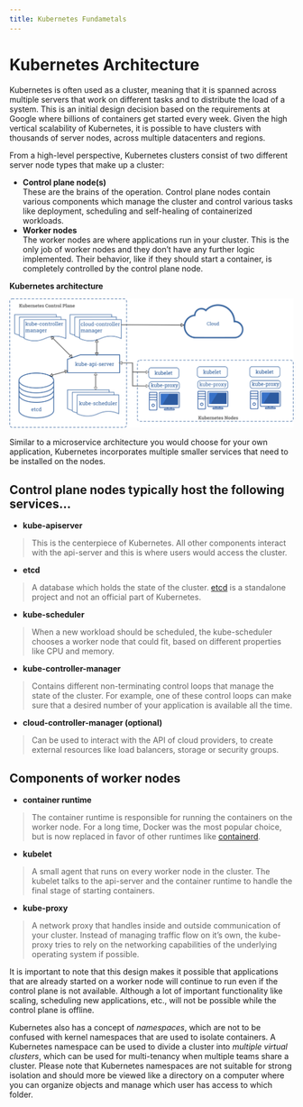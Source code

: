 ```yaml
---
title: Kubernetes Fundametals
---
```


# Kubernetes Architecture

Kubernetes is often used as a cluster, meaning that it is spanned across multiple servers that work on different tasks and to distribute the load of a system. This is an initial design decision based on the requirements at Google where billions of containers get started every week. Given the high vertical scalability of Kubernetes, it is possible to have clusters with thousands of server nodes, across multiple datacenters and regions.

From a high-level perspective, Kubernetes clusters consist of two different server node types that make up a cluster:

-   **Control plane node(s)**  
    These are the brains of the operation. Control plane nodes contain various components which manage the cluster and control various tasks like deployment, scheduling and self-healing of containerized workloads.
-   **Worker nodes**  
    The worker nodes are where applications run in your cluster. This is the only job of worker nodes and they don’t have any further logic implemented. Their behavior, like if they should start a container, is completely controlled by the control plane node.


**Kubernetes architecture**

![4_2-01](images/4_2-01.png)


Similar to a microservice architecture you would choose for your own application, Kubernetes incorporates multiple smaller services that need to be installed on the nodes.

## Control plane nodes typically host the following services...
- **kube-apiserver**
> This is the centerpiece of Kubernetes. All other components interact with the api-server and this is where users would access the cluster.

- **etcd**
> A database which holds the state of the cluster. [etcd](https://etcd.io/) is a standalone project and not an official part of Kubernetes.
	
- **kube-scheduler**
> When a new workload should be scheduled, the kube-scheduler chooses a worker node that could fit, based on different properties like CPU and memory.

- **kube-controller-manager**
> Contains different non-terminating control loops that manage the state of the cluster. For example, one of these control loops can make sure that a desired number of your application is available all the time.

- **cloud-controller-manager (optional)**
> Can be used to interact with the API of cloud providers, to create external resources like load balancers, storage or security groups.
	

## Components of worker nodes
- **container runtime**
> The container runtime is responsible for running the containers on the worker node. For a long time, Docker was the most popular choice, but is now replaced in favor of other runtimes like [containerd](https://containerd.io/).
	
- **kubelet**
> A small agent that runs on every worker node in the cluster. The kubelet talks to the api-server and the container runtime to handle the final stage of starting containers.
	
- **kube-proxy**
> A network proxy that handles inside and outside communication of your cluster. Instead of managing traffic flow on it’s own, the kube-proxy tries to rely on the networking capabilities of the underlying operating system if possible.


It is important to note that this design makes it possible that applications that are already started on a worker node will continue to run even if the control plane is not available. Although a lot of important functionality like scaling, scheduling new applications, etc., will not be possible while the control plane is offline.

Kubernetes also has a concept of _namespaces_, which are not to be confused with kernel namespaces that are used to isolate containers. A Kubernetes namespace can be used to divide a cluster into _multiple virtual clusters_, which can be used for multi-tenancy when multiple teams share a cluster. Please note that Kubernetes namespaces are not suitable for strong isolation and should more be viewed like a directory on a computer where you can organize objects and manage which user has access to which folder.